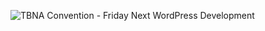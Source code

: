 ![TBNA Convention - Friday Next WordPress Development](https://github.com/user-attachments/assets/24204936-4353-45a4-845a-61241b2542c5)
